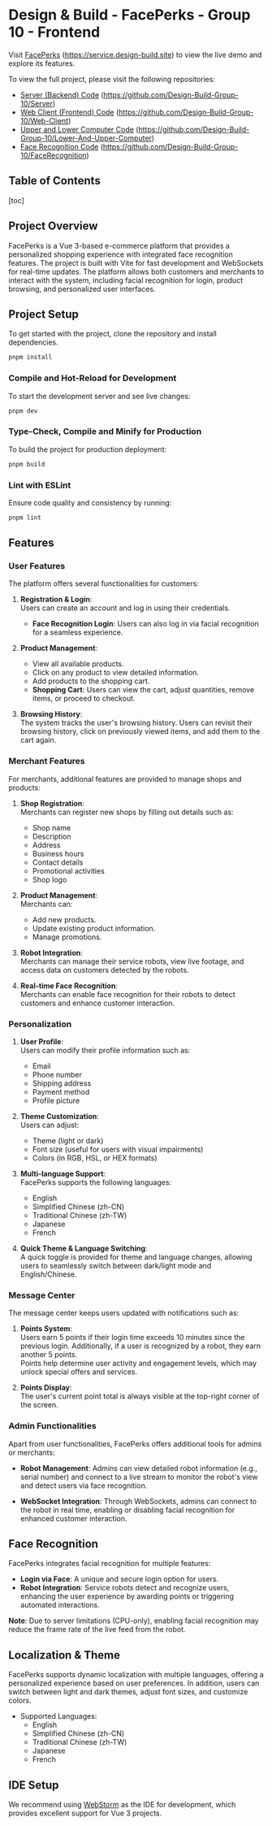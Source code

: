 # Design & Build - FacePerks - Group 10 - Frontend

Visit [FacePerks](https://service.design-build.site) (https://service.design-build.site) to view the live demo and explore its features.

To view the full project, please visit the following repositories:

- [Server (Backend) Code](https://github.com/Design-Build-Group-10/Server) (https://github.com/Design-Build-Group-10/Server)
- [Web Client (Frontend) Code](https://github.com/Design-Build-Group-10/Web-Client) (https://github.com/Design-Build-Group-10/Web-Client)
- [Upper and Lower Computer Code](https://github.com/Design-Build-Group-10/Lower-And-Upper-Computer) (https://github.com/Design-Build-Group-10/Lower-And-Upper-Computer)
- [Face Recognition Code](https://github.com/Design-Build-Group-10/FaceRecognition) (https://github.com/Design-Build-Group-10/FaceRecognition)

## Table of Contents

[toc]

## Project Overview

FacePerks is a Vue 3-based e-commerce platform that provides a personalized shopping experience with integrated face
recognition features. The project is built with Vite for fast development and WebSockets for real-time updates. The
platform allows both customers and merchants to interact with the system, including facial recognition for login,
product browsing, and personalized user interfaces.

## Project Setup

To get started with the project, clone the repository and install dependencies.

```sh
pnpm install
```

### Compile and Hot-Reload for Development

To start the development server and see live changes:

```sh
pnpm dev
```

### Type-Check, Compile and Minify for Production

To build the project for production deployment:

```sh
pnpm build
```

### Lint with ESLint

Ensure code quality and consistency by running:

```sh
pnpm lint
```

## Features

### User Features

The platform offers several functionalities for customers:

1. **Registration & Login**:  
   Users can create an account and log in using their credentials.
    - **Face Recognition Login**: Users can also log in via facial recognition for a seamless experience.

2. **Product Management**:
    - View all available products.
    - Click on any product to view detailed information.
    - Add products to the shopping cart.
    - **Shopping Cart**: Users can view the cart, adjust quantities, remove items, or proceed to checkout.

3. **Browsing History**:  
   The system tracks the user's browsing history. Users can revisit their browsing history, click on previously viewed
   items, and add them to the cart again.

### Merchant Features

For merchants, additional features are provided to manage shops and products:

1. **Shop Registration**:  
   Merchants can register new shops by filling out details such as:
    - Shop name
    - Description
    - Address
    - Business hours
    - Contact details
    - Promotional activities
    - Shop logo

2. **Product Management**:  
   Merchants can:
    - Add new products.
    - Update existing product information.
    - Manage promotions.

3. **Robot Integration**:  
   Merchants can manage their service robots, view live footage, and access data on customers detected by the robots.

4. **Real-time Face Recognition**:  
   Merchants can enable face recognition for their robots to detect customers and enhance customer interaction.

### Personalization

1. **User Profile**:  
   Users can modify their profile information such as:
    - Email
    - Phone number
    - Shipping address
    - Payment method
    - Profile picture

2. **Theme Customization**:  
   Users can adjust:
    - Theme (light or dark)
    - Font size (useful for users with visual impairments)
    - Colors (in RGB, HSL, or HEX formats)

3. **Multi-language Support**:  
   FacePerks supports the following languages:
    - English
    - Simplified Chinese (zh-CN)
    - Traditional Chinese (zh-TW)
    - Japanese
    - French

4. **Quick Theme & Language Switching**:  
   A quick toggle is provided for theme and language changes, allowing users to seamlessly switch between dark/light
   mode and English/Chinese.

### Message Center

The message center keeps users updated with notifications such as:

1. **Points System**:  
   Users earn 5 points if their login time exceeds 10 minutes since the previous login. Additionally, if a user is
   recognized by a robot, they earn another 5 points.  
   Points help determine user activity and engagement levels, which may unlock special offers and services.

2. **Points Display**:  
   The user's current point total is always visible at the top-right corner of the screen.

### Admin Functionalities

Apart from user functionalities, FacePerks offers additional tools for admins or merchants:

- **Robot Management**: Admins can view detailed robot information (e.g., serial number) and connect to a live stream to
  monitor the robot's view and detect users via face recognition.

- **WebSocket Integration**: Through WebSockets, admins can connect to the robot in real time, enabling or disabling
  facial recognition for enhanced customer interaction.

## Face Recognition

FacePerks integrates facial recognition for multiple features:

- **Login via Face**: A unique and secure login option for users.
- **Robot Integration**: Service robots detect and recognize users, enhancing the user experience by awarding points or
  triggering automated interactions.

**Note**: Due to server limitations (CPU-only), enabling facial recognition may reduce the frame rate of the live feed
from the robot.

## Localization & Theme

FacePerks supports dynamic localization with multiple languages, offering a personalized experience based on user
preferences. In addition, users can switch between light and dark themes, adjust font sizes, and customize colors.

- Supported Languages:
    - English
    - Simplified Chinese (zh-CN)
    - Traditional Chinese (zh-TW)
    - Japanese
    - French

## IDE Setup

We recommend using [WebStorm](https://www.jetbrains.com/webstorm/) as the IDE for development, which provides excellent
support for Vue 3 projects.